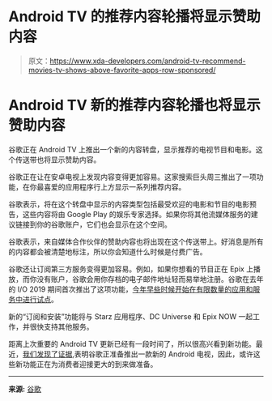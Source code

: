 # Android TV 的推荐内容轮播将显示赞助内容

> 原文：<https://www.xda-developers.com/android-tv-recommend-movies-tv-shows-above-favorite-apps-row-sponsored/>

# Android TV 新的推荐内容轮播也将显示赞助内容

谷歌正在 Android TV 上推出一个新的内容转盘，显示推荐的电视节目和电影。这个传送带也将显示赞助内容。

谷歌正在让在安卓电视上发现内容变得更加容易。这家搜索巨头周三推出了一项功能，在你最喜爱的应用程序行上方显示一系列推荐内容。

谷歌表示，将在这个转盘中显示的内容类型包括最受欢迎的电影和节目的电影预告，这些内容将由 Google Play 的娱乐专家选择。如果你将其他流媒体服务的建议链接到你的谷歌账户，它们也会显示在这个空间。

谷歌表示，来自媒体合作伙伴的赞助内容也将出现在这个传送带上。好消息是所有的内容都会被清楚地标注，所以你会知道什么时候是付费广告。

谷歌还让订阅第三方服务变得更加容易。例如，如果你想看的节目正在 Epix 上播放，而你没有账户，谷歌会用你存档的电子邮件地址轻而易举地注册。谷歌在去年的 I/O 2019 期间首次推出了这项功能，[今年早些时候开始在有限数量的应用和服务中进行试点](https://www.xda-developers.com/google-tests-one-click-subscription-sign-ups-on-the-android-tv-play-store/)。

新的“订阅和安装”功能将与 Starz 应用程序、DC Universe 和 Epix NOW 一起工作，并很快支持其他服务。

距离上次重要的 Android TV 更新已经有一段时间了，所以很高兴看到新功能。最近，[我们发现了证据](https://www.xda-developers.com/google-android-tv-dongle-remote-ui/),表明谷歌正准备推出一款新的 Android 电视，因此，或许这些新功能正在为消费者迎接更大的到来做准备。

* * *

**来源:** [谷歌](https://blog.google/products/android-tv/find-new-faves-faster/)